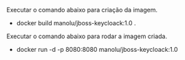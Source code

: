  Executar o comando abaixo para criação da imagem.

* docker build manolu/jboss-keycloack:1.0 .

Executar o comando abaixo para rodar a imagem criada.

* docker run -d -p 8080:8080 manolu/jboss-keycloack:1.0
